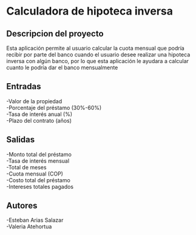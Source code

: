 # Calculadora de hipoteca inversa


## Descripcion del proyecto
Esta aplicación permite al usuario calcular la cuota mensual que podría recibir por parte del banco cuando el usuario desee realizar una hipoteca inversa con algún banco, por lo que esta aplicación le ayudara a calcular cuanto le podría dar el banco mensualmente

## Entradas
-Valor de la propiedad  <br> 
-Porcentaje del préstamo (30%-60%) <br> 
-Tasa de interés anual (%)  <br> 
-Plazo del contrato (años)

## Salidas
-Monto total del préstamo<br>
-Tasa de interés mensual<br>
-Total de meses<br>
-Cuota mensual (COP)	<br>
-Costo total del préstamo<br>
-Intereses totales pagados

## Autores
-Esteban Arias Salazar<br>
-Valeria Atehortua<br>
